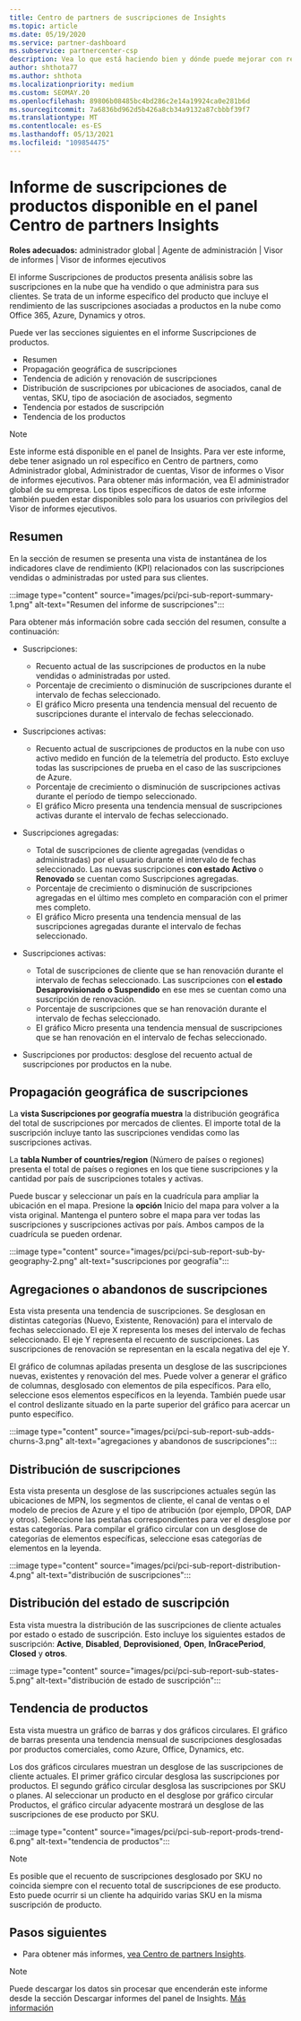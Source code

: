 ```yaml
---
title: Centro de partners de suscripciones de Insights
ms.topic: article
ms.date: 05/19/2020
ms.service: partner-dashboard
ms.subservice: partnercenter-csp
description: Vea lo que está haciendo bien y dónde puede mejorar con respecto a las suscripciones en la nube que vende o administra para sus clientes.
author: shthota77
ms.author: shthota
ms.localizationpriority: medium
ms.custom: SEOMAY.20
ms.openlocfilehash: 89806b08485bc4bd286c2e14a19924ca0e281b6d
ms.sourcegitcommit: 7a6836bd962d5b426a8cb34a9132a87cbbbf39f7
ms.translationtype: MT
ms.contentlocale: es-ES
ms.lasthandoff: 05/13/2021
ms.locfileid: "109854475"
---
```

# <a name="product-subscriptions-report-available-from-the-partner-center-insights-dashboard"></a>Informe de suscripciones de productos disponible en el panel Centro de partners Insights

**Roles adecuados:** administrador global | Agente de administración | Visor de informes | Visor de informes ejecutivos

El informe Suscripciones de productos presenta análisis sobre las suscripciones en la nube que ha vendido o que administra para sus clientes. Se trata de un informe específico del producto que incluye el rendimiento de las suscripciones asociadas a productos en la nube como Office 365, Azure, Dynamics y otros.

Puede ver las secciones siguientes en el informe Suscripciones de productos.

- Resumen
- Propagación geográfica de suscripciones
- Tendencia de adición y renovación de suscripciones
- Distribución de suscripciones por ubicaciones de asociados, canal de ventas, SKU, tipo de asociación de asociados, segmento
- Tendencia por estados de suscripción
- Tendencia de los productos

 > [!NOTE]
 > Este informe está disponible en el panel de Insights. Para ver este informe, debe tener asignado un rol específico en Centro de partners, como Administrador global, Administrador de cuentas, Visor de informes o Visor de informes ejecutivos. Para obtener más información, vea El administrador global de su empresa. Los tipos específicos de datos de este informe también pueden estar disponibles solo para los usuarios con privilegios del Visor de informes ejecutivos.

## <a name="summary"></a>Resumen

En la sección de resumen se presenta una vista de instantánea de los indicadores clave de rendimiento (KPI) relacionados con las suscripciones vendidas o administradas por usted para sus clientes.  

:::image type="content" source="images/pci/pci-sub-report-summary-1.png" alt-text="Resumen del informe de suscripciones":::

Para obtener más información sobre cada sección del resumen, consulte a continuación:

- Suscripciones:
  - Recuento actual de las suscripciones de productos en la nube vendidas o administradas por usted.
  - Porcentaje de crecimiento o disminución de suscripciones durante el intervalo de fechas seleccionado.
  - El gráfico Micro presenta una tendencia mensual del recuento de suscripciones durante el intervalo de fechas seleccionado.

- Suscripciones activas:
  - Recuento actual de suscripciones de productos en la nube con uso activo medido en función de la telemetría del producto. Esto excluye todas las suscripciones de prueba en el caso de las suscripciones de Azure.
  - Porcentaje de crecimiento o disminución de suscripciones activas durante el período de tiempo seleccionado.
  - El gráfico Micro presenta una tendencia mensual de suscripciones activas durante el intervalo de fechas seleccionado.

- Suscripciones agregadas:
  - Total de suscripciones de cliente agregadas (vendidas o administradas) por el usuario durante el intervalo de fechas seleccionado. Las nuevas suscripciones **con estado Activo** o **Renovado** se cuentan como Suscripciones agregadas.
  - Porcentaje de crecimiento o disminución de suscripciones agregadas en el último mes completo en comparación con el primer mes completo.
  - El gráfico Micro presenta una tendencia mensual de las suscripciones agregadas durante el intervalo de fechas seleccionado.

- Suscripciones activas:
  - Total de suscripciones de cliente que se han renovación durante el intervalo de fechas seleccionado. Las suscripciones con **el estado Desaprovisionado** **o Suspendido** en ese mes se cuentan como una suscripción de renovación.  
  - Porcentaje de suscripciones que se han renovación durante el intervalo de fechas seleccionado.
  - El gráfico Micro presenta una tendencia mensual de suscripciones que se han renovación en el intervalo de fechas seleccionado.

- Suscripciones por productos: desglose del recuento actual de suscripciones por productos en la nube.

## <a name="geographical-spread-of-subscriptions"></a>Propagación geográfica de suscripciones

La **vista Suscripciones por geografía muestra** la distribución geográfica del total de suscripciones por mercados de clientes. El importe total de la suscripción incluye tanto las suscripciones vendidas como las suscripciones activas.

La **tabla Number of countries/region** (Número de países o regiones) presenta el total de países o regiones en los que tiene suscripciones y la cantidad por país de suscripciones totales y activas.

Puede buscar y seleccionar un país en la cuadrícula para ampliar la ubicación en el mapa. Presione la **opción** Inicio del mapa para volver a la vista original. Mantenga el puntero sobre el mapa para ver todas las suscripciones y suscripciones activas por país. Ambos campos de la cuadrícula se pueden ordenar.

:::image type="content" source="images/pci/pci-sub-report-sub-by-geography-2.png" alt-text="suscripciones por geografía":::

## <a name="subscription-addschurns"></a>Agregaciones o abandonos de suscripciones

Esta vista presenta una tendencia de suscripciones. Se desglosan en distintas categorías (Nuevo, Existente, Renovación) para el intervalo de fechas seleccionado. El eje X representa los meses del intervalo de fechas seleccionado. El eje Y representa el recuento de suscripciones. Las suscripciones de renovación se representan en la escala negativa del eje Y. 

El gráfico de columnas apiladas presenta un desglose de las suscripciones nuevas, existentes y renovación del mes. Puede volver a generar el gráfico de columnas, desglosado con elementos de pila específicos. Para ello, seleccione esos elementos específicos en la leyenda. También puede usar el control deslizante situado en la parte superior del gráfico para acercar un punto específico.

:::image type="content" source="images/pci/pci-sub-report-sub-adds-churns-3.png" alt-text="agregaciones y abandonos de suscripciones":::

## <a name="subscription-distribution"></a>Distribución de suscripciones

Esta vista presenta un desglose de las suscripciones actuales según las ubicaciones de MPN, los segmentos de cliente, el canal de ventas o el modelo de precios de Azure y el tipo de atribución (por ejemplo, DPOR, DAP y otros). Seleccione las pestañas correspondientes para ver el desglose por estas categorías. Para compilar el gráfico circular con un desglose de categorías de elementos específicas, seleccione esas categorías de elementos en la leyenda.

:::image type="content" source="images/pci/pci-sub-report-distribution-4.png" alt-text="distribución de suscripciones":::

## <a name="subscription-state-distribution"></a>Distribución del estado de suscripción

Esta vista muestra la distribución de las suscripciones de cliente actuales por estado o estado de suscripción. Esto incluye los siguientes estados de suscripción: **Active**, **Disabled**, **Deprovisioned**, **Open**, **InGracePeriod**, **Closed** y **otros**.

:::image type="content" source="images/pci/pci-sub-report-sub-states-5.png" alt-text="distribución de estado de suscripción":::

## <a name="products-trend"></a>Tendencia de productos

Esta vista muestra un gráfico de barras y dos gráficos circulares. El gráfico de barras presenta una tendencia mensual de suscripciones desglosadas por productos comerciales, como Azure, Office, Dynamics, etc.

Los dos gráficos circulares muestran un desglose de las suscripciones de cliente actuales. El primer gráfico circular desglosa las suscripciones por productos. El segundo gráfico circular desglosa las suscripciones por SKU o planes. Al seleccionar un producto  en el desglose por gráfico circular Productos, el gráfico circular adyacente mostrará un desglose de las suscripciones de ese producto por SKU.

:::image type="content" source="images/pci/pci-sub-report-prods-trend-6.png" alt-text="tendencia de productos":::

> [!NOTE]
 > Es posible que el recuento de suscripciones desglosado por SKU no coincida siempre con el recuento total de suscripciones de ese producto. Esto puede ocurrir si un cliente ha adquirido varias SKU en la misma suscripción de producto.

## <a name="next-steps"></a>Pasos siguientes

- Para obtener más informes, [vea Centro de partners Insights](partner-center-insights.md).

>[!NOTE] 
> Puede descargar los datos sin procesar que encenderán este informe desde la sección Descargar informes del panel de Insights. [Más información](pci-download-reports.md) 

